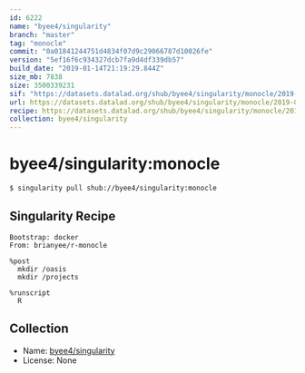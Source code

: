 ```yaml
---
id: 6222
name: "byee4/singularity"
branch: "master"
tag: "monocle"
commit: "0a01841244751d4834f07d9c29066787d10026fe"
version: "5ef16f6c934327dcb7fa9d4df339db57"
build_date: "2019-01-14T21:19:29.844Z"
size_mb: 7838
size: 3500339231
sif: "https://datasets.datalad.org/shub/byee4/singularity/monocle/2019-01-14-0a018412-5ef16f6c/5ef16f6c934327dcb7fa9d4df339db57.simg"
url: https://datasets.datalad.org/shub/byee4/singularity/monocle/2019-01-14-0a018412-5ef16f6c/
recipe: https://datasets.datalad.org/shub/byee4/singularity/monocle/2019-01-14-0a018412-5ef16f6c/Singularity
collection: byee4/singularity
---
```


# byee4/singularity:monocle

```bash
$ singularity pull shub://byee4/singularity:monocle
```

## Singularity Recipe

```singularity
Bootstrap: docker
From: brianyee/r-monocle

%post
  mkdir /oasis
  mkdir /projects

%runscript
  R
```

## Collection

 - Name: [byee4/singularity](https://github.com/byee4/singularity)
 - License: None


